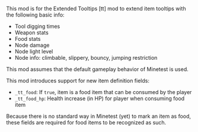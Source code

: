 This mod is for the Extended Tooltips [tt] mod to extend item tooltips with the following
basic info:

* Tool digging times
* Weapon stats
* Food stats
* Node damage
* Node light level
* Node info: climbable, slippery, bouncy, jumping restriction

This mod assumes that the default gameplay behavior of Minetest is used.

This mod introduces support for new item definition fields:

* `_tt_food`: If `true`, item is a food item that can be consumed by the player
* `_tt_food_hp`: Health increase (in HP) for player when consuming food item

Because there is no standard way in Minetest (yet) to mark an item as food, these fields
are required for food items to be recognized as such.

